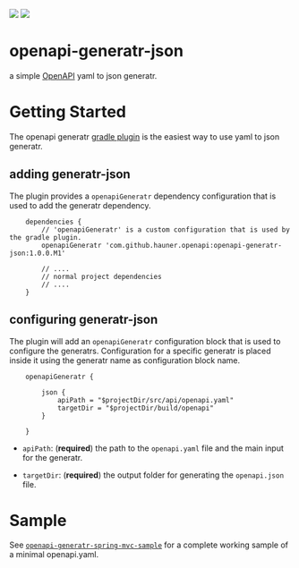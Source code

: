[![][badge-license]][generatr-license]
[![][badge-ci]][workflow-ci]

# openapi-generatr-json

a simple [OpenAPI][openapi] yaml to json generatr.
 

# Getting Started

The openapi generatr [gradle plugin][generatr-gradle] is the easiest way to use yaml to json generatr. 

## adding generatr-json

The plugin provides a `openapiGeneratr` dependency configuration that is used to add the generatr dependency.

        dependencies {
            // 'openapiGeneratr' is a custom configuration that is used by the gradle plugin.
            openapiGeneratr 'com.github.hauner.openapi:openapi-generatr-json:1.0.0.M1'
            
            // .... 
            // normal project dependencies
            // .... 
        }
        
## configuring generatr-json

The plugin will add an `openapiGeneratr` configuration block that is used to configure the generatrs.
Configuration for a specific generatr is placed inside it using the generatr name as configuration
block name.   

        openapiGeneratr {

            json {
                apiPath = "$projectDir/src/api/openapi.yaml"
                targetDir = "$projectDir/build/openapi"
            }        

        }
        
- `apiPath`: (**required**) the path to the `openapi.yaml` file and the main input for the generatr.

- `targetDir`: (**required**) the output folder for generating the `openapi.json` file.

# Sample

See [`openapi-generatr-spring-mvc-sample`][generatr-sample] for a complete working sample of a minimal
 openapi.yaml.


[badge-license]: https://img.shields.io/badge/License-Apache%202.0-blue.svg?labelColor=313A42
[badge-ci]: https://github.com/hauner/openapi-generatr-json/workflows/ci/badge.svg

[workflow-ci]: https://github.com/hauner/openapi-generatr-json/actions?query=workflow%3Aci

[openapi]: https://www.openapis.org/

[generatr-license]: https://github.com/hauner/openapi-generatr-json/blob/master/LICENSE
[generatr-gradle]: https://github.com/hauner/openapi-generatr-gradle
[generatr-sample]: https://github.com/hauner/openapi-generatr-spring-mvc-sample
